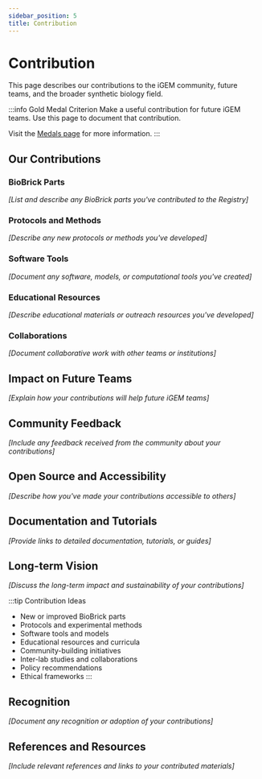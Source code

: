 ```yaml
---
sidebar_position: 5
title: Contribution
---
```


# Contribution

This page describes our contributions to the iGEM community, future teams, and the broader synthetic biology field.

:::info Gold Medal Criterion
Make a useful contribution for future iGEM teams. Use this page to document that contribution.

Visit the [Medals page](https://competition.igem.org/judging/medals) for more information.
:::

## Our Contributions

### BioBrick Parts
*[List and describe any BioBrick parts you've contributed to the Registry]*

### Protocols and Methods
*[Describe any new protocols or methods you've developed]*

### Software Tools
*[Document any software, models, or computational tools you've created]*

### Educational Resources
*[Describe educational materials or outreach resources you've developed]*

### Collaborations
*[Document collaborative work with other teams or institutions]*

## Impact on Future Teams

*[Explain how your contributions will help future iGEM teams]*

## Community Feedback

*[Include any feedback received from the community about your contributions]*

## Open Source and Accessibility

*[Describe how you've made your contributions accessible to others]*

## Documentation and Tutorials

*[Provide links to detailed documentation, tutorials, or guides]*

## Long-term Vision

*[Discuss the long-term impact and sustainability of your contributions]*

:::tip Contribution Ideas
- New or improved BioBrick parts
- Protocols and experimental methods
- Software tools and models
- Educational resources and curricula
- Community-building initiatives
- Inter-lab studies and collaborations
- Policy recommendations
- Ethical frameworks
:::

## Recognition

*[Document any recognition or adoption of your contributions]*

## References and Resources

*[Include relevant references and links to your contributed materials]*